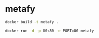 # metafy

 

```bash
docker build -t metafy .
```

```bash
docker run -d -p 80:80 -e PORT=80 metafy
```
